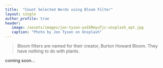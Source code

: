 ```yaml
---
title:  "Count Selected Words using Bloom Filter"
layout: single
author_profile: true
header:
   image: /assets/images/jon-tyson-yeIERmyuTjc-unsplash_opt.jpg
   caption: "Photo by Jon Tyson on Unsplash"
---
```


> Bloom filters are named for their creator, Burton Howard Bloom. They have nothing to do with plants.

coming soon...
